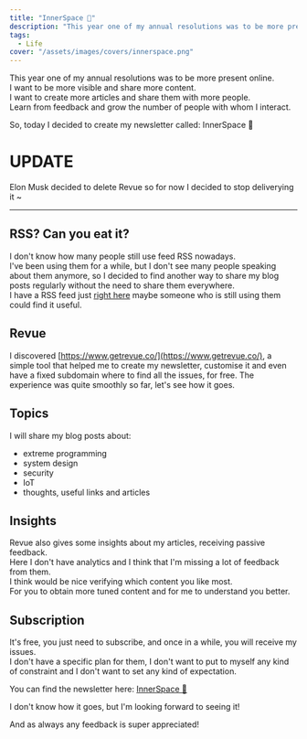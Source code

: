 ```yaml
---
title: "InnerSpace 🚀"
description: "This year one of my annual resolutions was to be more present online. I want to be more visible and share more content. I want to create more articles and share them with more…"
tags:
  - Life
cover: "/assets/images/covers/innerspace.png"
---
```


This year one of my annual resolutions was to be more present online.   
I want to be more visible and share more content.   
I want to create more articles and share them with more people.   
Learn from feedback and grow the number of people with whom I interact.

So, today I decided to create my newsletter called: InnerSpace 🚀


# UPDATE

Elon Musk decided to delete Revue so for now I decided to stop deliverying it ~

---

## RSS? Can you eat it?

I don't know how many people still use feed RSS nowadays.   
I've been using them for a while, but I don't see many people speaking about them anymore, so I decided to find another way to share my blog posts regularly without the need to share them everywhere.   
I have a RSS feed just [right here](https://domenicoluciani.com/feed.xml) maybe someone who is still using them could find it useful.


## Revue

I discovered [https://www.getrevue.co/](https://www.getrevue.co/), a simple tool that helped me to create my newsletter, customise it and even have a fixed subdomain where to find all the issues, for free.
The experience was quite smoothly so far, let's see how it goes.

## Topics

I will share my blog posts about:

* extreme programming
* system design
* security
* IoT
* thoughts, useful links and articles

## Insights

Revue also gives some insights about my articles, receiving passive feedback.   
Here I don't have analytics and I think that I'm missing a lot of feedback from them.   
I think would be nice verifying which content you like most.   
For you to obtain more tuned content and for me to understand you better.

## Subscription

It's free, you just need to subscribe, and once in a while, you will receive my issues.   
I don't have a specific plan for them, I don't want to put to myself any kind of constraint and I don't want to set any kind of expectation.

You can find the newsletter here: [InnerSpace 🚀](https://innerspace.domenicoluciani.com)

I don't know how it goes, but I'm looking forward to seeing it!

And as always any feedback is super appreciated!
